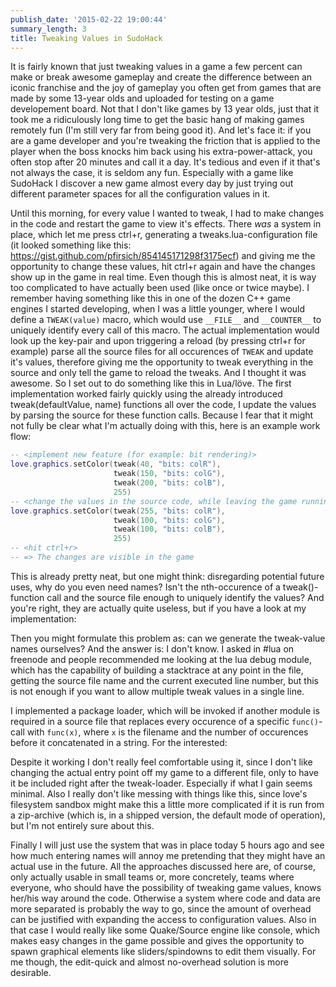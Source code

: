 ```yaml
---
publish_date: '2015-02-22 19:00:44'
summary_length: 3
title: Tweaking Values in SudoHack
---
```

It is fairly known that just tweaking values in a game a few percent can make or break awesome gameplay and create the difference between an iconic franchise and the joy of gameplay you often get from games that are made by some 13-year olds and uploaded for testing on a game developement board. Not that I don't like games by 13 year olds, just that it took me a ridiculously long time to get the basic hang of making games remotely fun (I'm still very far from being good it). And let's face it: if you are a game developer and you're tweaking the friction that is applied to the player when the boss knocks him back using his extra-power-attack, you often stop after 20 minutes and call it a day. It's tedious and even if it that's not always the case, it is seldom any fun. Especially with a game like SudoHack I discover a new game almost every day by just trying out different parameter spaces for all the configuration values in it.

Until this morning, for every value I wanted to tweak, I had to make changes in the code and restart the game to view it's effects. There <em>was</em> a system in place, which let me press ctrl+r, generating a tweaks.lua-configuration file (it looked something like this: <a href="https://gist.github.com/pfirsich/854145171298f3175ecf">https://gist.github.com/pfirsich/854145171298f3175ecf</a>) and giving me the opportunity to change these values, hit ctrl+r again and have the changes show up in the game in real time. Even though this is almost neat, it is way too complicated to have actually been used (like once or twice maybe). I remember having something like this in one of the dozen C++ game engines I started developing, when I was a little younger, where I would define a `TWEAK(value)` macro, which would use `__FILE__` and `__COUNTER__` to uniquely identify every call of this macro. The actual implementation would look up the key-pair and upon triggering a reload (by pressing ctrl+r for example) parse all the source files for all occurences of `TWEAK` and update it's values, therefore giving me the opportunity to tweak everything in the source and only tell the game to reload the tweaks. And I thought it was awesome. So I set out to do something like this in Lua/löve. The first implementation worked fairly quickly using the already introduced tweak(defaultValue, name) functions all over the code, I update the values by parsing the source for these function calls. Because I fear that it might not fully be clear what I'm actually doing with this, here is an example work flow:

```lua
-- <implement new feature (for example: bit rendering)>
love.graphics.setColor(tweak(40, "bits: colR"),
                       tweak(150, "bits: colG"),
                       tweak(200, "bits: colB"),
                       255)
-- <change the values in the source code, while leaving the game running>
love.graphics.setColor(tweak(255, "bits: colR"),
                       tweak(100, "bits: colG"),
                       tweak(100, "bits: colB"),
                       255)
-- <hit ctrl+r>
-- => The changes are visible in the game
```

This is already pretty neat, but one might think: disregarding potential future uses, why do you even need names? Isn't the nth-occurence of a tweak()-function call and the source file enough to uniquely identify the values? And you're right, they are actually quite useless, but if you have a look at my implementation:

<script src="https://gist.github.com/pfirsich/51a5a51543da40a3c2fa.js"></script>

Then you might formulate this problem as: can we generate the tweak-value names ourselves? And the answer is: I don't know. I asked in #lua on freenode and people recommended me looking at the lua debug module, which has the capability of building a stacktrace at any point in the file, getting the source file name and the current executed line number, but this is not enough if you want to allow multiple tweak values in a single line.

I implemented a package loader, which will be invoked if another module is required in a source file that replaces every occurence of a specific `func()`-call with `func(x)`, where `x` is the filename and the number of occurences before it concatenated in a string. For the interested:

<script src="https://gist.github.com/pfirsich/549fc8cb38949feef665.js"></script>

Despite it working I don't really feel comfortable using it, since I don't like changing the actual entry point off my game to a different file, only to have it be included right after the tweak-loader. Especially if what I gain seems minimal. Also I really don't like messing with things like this, since love's filesystem sandbox might make this a little more complicated if it is run from a zip-archive (which is, in a shipped version, the default mode of operation), but I'm not entirely sure about this.

Finally I will just use the system that was in place today 5 hours ago and see how much entering names will annoy me pretending that they might have an actual use in the future. All the approaches discussed here are, of course, only actually usable in small teams or, more concretely, teams where everyone, who should have the possibility of tweaking game values, knows her/his way around the code. Otherwise a system where code and data are more separated is probably the way to go, since the amount of overhead can be justified with expanding the access to configuration values. Also in that case I would really like some Quake/Source engine like console, which makes easy changes in the game possible and gives the opportunity to spawn graphical elements like sliders/spindowns to edit them visually. For me though, the edit-quick and almost no-overhead solution is more desirable.
